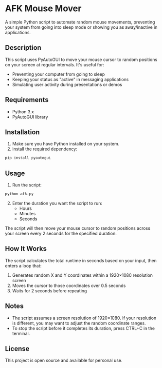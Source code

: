 # AFK Mouse Mover

A simple Python script to automate random mouse movements, preventing your system from going into sleep mode or showing you as away/inactive in applications.

## Description

This script uses PyAutoGUI to move your mouse cursor to random positions on your screen at regular intervals. It's useful for:

- Preventing your computer from going to sleep
- Keeping your status as "active" in messaging applications
- Simulating user activity during presentations or demos

## Requirements

- Python 3.x
- PyAutoGUI library

## Installation

1. Make sure you have Python installed on your system.
2. Install the required dependency:

```bash
pip install pyautogui
```

## Usage

1. Run the script:

```bash
python afk.py
```

2. Enter the duration you want the script to run:
    - Hours
    - Minutes
    - Seconds

The script will then move your mouse cursor to random positions across your screen every 2 seconds for the specified duration.

## How It Works

The script calculates the total runtime in seconds based on your input, then enters a loop that:
1. Generates random X and Y coordinates within a 1920×1080 resolution screen
2. Moves the cursor to those coordinates over 0.5 seconds
3. Waits for 2 seconds before repeating

## Notes

- The script assumes a screen resolution of 1920×1080. If your resolution is different, you may want to adjust the random coordinate ranges.
- To stop the script before it completes its duration, press CTRL+C in the terminal.

## License

This project is open source and available for personal use.